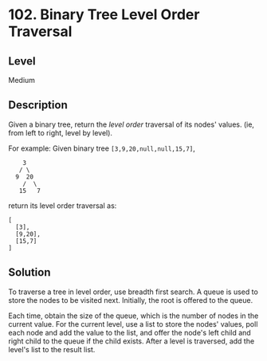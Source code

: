 # 102. Binary Tree Level Order Traversal
## Level
Medium

## Description
Given a binary tree, return the *level order* traversal of its nodes' values. (ie, from left to right, level by level).

For example:
Given binary tree `[3,9,20,null,null,15,7]`,
```
    3
   / \
  9  20
    /  \
   15   7
```
return its level order traversal as:
```
[
  [3],
  [9,20],
  [15,7]
]
```

## Solution
To traverse a tree in level order, use breadth first search. A queue is used to store the nodes to be visited next. Initially, the root is offered to the queue.

Each time, obtain the size of the queue, which is the number of nodes in the current value. For the current level, use a list to store the nodes' values, poll each node and add the value to the list, and offer the node's left child and right child to the queue if the child exists. After a level is traversed, add the level's list to the result list.
